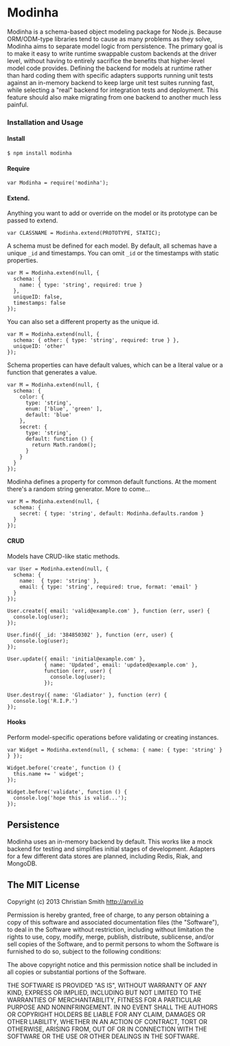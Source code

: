 # Modinha

Modinha is a schema-based object modeling package for Node.js. Because ORM/ODM-type libraries tend to cause as many problems as they solve, Modinha aims to separate model logic from persistence. The primary goal is to make it easy to write runtime swappable custom backends at the driver level, without having to entirely sacrifice the benefits that higher-level model code provides. Defining the backend for models at runtime rather than hard coding them with specific adapters supports running unit tests against an in-memory backend to keep large unit test suites running fast, while selecting a "real" backend for integration tests and deployment. This feature should also make migrating from one backend to another much less painful.

### Installation and Usage

#### Install

    $ npm install modinha

#### Require

    var Modinha = require('modinha');

#### Extend.

Anything you want to add or override on the model or its prototype can be passed to extend.

    var CLASSNAME = Modinha.extend(PROTOTYPE, STATIC);

A schema must be defined for each model. By default, all schemas have a unique `_id` and timestamps. You can omit `_id` or the timestamps with static properties.

    var M = Modinha.extend(null, {
      schema: {
        name: { type: 'string', required: true }
      },
      uniqueID: false,
      timestamps: false
    });

You can also set a different property as the unique id.

    var M = Modinha.extend(null, {
      schema: { other: { type: 'string', required: true } },
      uniqueID: 'other'
    });    

Schema properties can have default values, which can be a literal value or a function that generates a value.

    var M = Modinha.extend(null, {
      schema: {
        color: { 
          type: 'string', 
          enum: ['blue', 'green' ], 
          default: 'blue' 
        },
        secret: { 
          type: 'string', 
          default: function () { 
            return Math.random(); 
          } 
        }
      }
    });

Modinha defines a property for common default functions. At the moment there's a random string generator. More to come...

    var M = Modinha.extend(null, {
      schema: {
        secret: { type: 'string', default: Modinha.defaults.random }
      }
    });


#### CRUD

Models have CRUD-like static methods.

    var User = Modinha.extend(null, {
      schema: {
        name:  { type: 'string' },
        email: { type: 'string', required: true, format: 'email' }
      }
    });

    User.create({ email: 'valid@example.com' }, function (err, user) {
      console.log(user);
    });

    User.find({ _id: '384850302' }, function (err, user) {
      console.log(user);
    });

    User.update({ email: 'initial@example.com' }, 
                { name: 'Updated', email: 'updated@example.com' },
                function (err, user) {
                  console.log(user);
                });

    User.destroy({ name: 'Gladiator' }, function (err) {
      console.log('R.I.P.')
    });


#### Hooks

Perform model-specific operations before validating or creating instances.

    var Widget = Modinha.extend(null, { schema: { name: { type: 'string' } } });

    Widget.before('create', function () {
      this.name += ' widget';
    });

    Widget.before('validate', function () {
      console.log('hope this is valid...');
    });


## Persistence

Modinha uses an in-memory backend by default. This works like a mock backend for testing and simplifies initial stages of development. Adapters for a few different data stores are planned, including Redis, Riak, and MongoDB.


## The MIT License

Copyright (c) 2013 Christian Smith http://anvil.io

Permission is hereby granted, free of charge, to any person obtaining a copy
of this software and associated documentation files (the "Software"), to deal
in the Software without restriction, including without limitation the rights
to use, copy, modify, merge, publish, distribute, sublicense, and/or sell
copies of the Software, and to permit persons to whom the Software is
furnished to do so, subject to the following conditions:

The above copyright notice and this permission notice shall be included in
all copies or substantial portions of the Software.

THE SOFTWARE IS PROVIDED "AS IS", WITHOUT WARRANTY OF ANY KIND, EXPRESS OR
IMPLIED, INCLUDING BUT NOT LIMITED TO THE WARRANTIES OF MERCHANTABILITY,
FITNESS FOR A PARTICULAR PURPOSE AND NONINFRINGEMENT. IN NO EVENT SHALL THE
AUTHORS OR COPYRIGHT HOLDERS BE LIABLE FOR ANY CLAIM, DAMAGES OR OTHER
LIABILITY, WHETHER IN AN ACTION OF CONTRACT, TORT OR OTHERWISE, ARISING FROM,
OUT OF OR IN CONNECTION WITH THE SOFTWARE OR THE USE OR OTHER DEALINGS IN
THE SOFTWARE.
